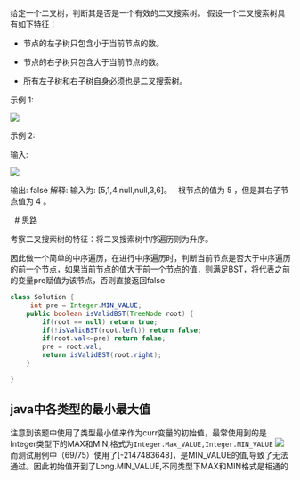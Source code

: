 给定一个二叉树，判断其是否是一个有效的二叉搜索树。
        假设一个二叉搜索树具有如下特征：

- 节点的左子树只包含小于当前节点的数。

- 节点的右子树只包含大于当前节点的数。

- 所有左子树和右子树自身必须也是二叉搜索树。  

示例 1:

![](https://bwtpicturehouse.oss-cn-shanghai.aliyuncs.com/img/验证二叉搜索树.PNG)



示例 2:

输入:

![](https://bwtpicturehouse.oss-cn-shanghai.aliyuncs.com/img/验证二叉搜索树2.PNG)  

  输出: false
解释: 输入为: [5,1,4,null,null,3,6]。
  根节点的值为 5 ，但是其右子节点值为 4 。

  # 思路

考察二叉搜索树的特征：将二叉搜索树中序遍历则为升序。

因此做一个简单的中序遍历，在进行中序遍历时，判断当前节点是否大于中序遍历的前一个节点，如果当前节点的值大于前一个节点的值，则满足BST，将代表之前的变量pre赋值为该节点，否则直接返回false

```java
class Solution {
     int pre = Integer.MIN_VALUE;
    public boolean isValidBST(TreeNode root) {
        if(root == null) return true;
        if(!isValidBST(root.left)) return false;
        if(root.val<=pre) return false;
        pre = root.val;
        return isValidBST(root.right);
	}

}
```
## java中各类型的最小最大值

注意到该题中使用了类型最小值来作为curr变量的初始值，最常使用到的是Integer类型下的MAX和MIN,格式为```Integer.Max_VALUE,Integer.MIN_VALUE```
![](https://bwtpicturehouse.oss-cn-shanghai.aliyuncs.com/img/最大最小值.PNG)
        而测试用例中（69/75）使用了[-2147483648]，是MIN_VALUE的值,导致了无法通过。因此初始值开到了Long.MIN_VALUE,不同类型下MAX和MIN格式是相通的

